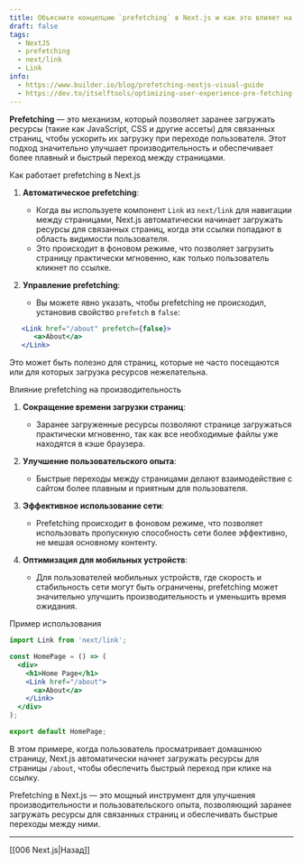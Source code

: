 ```yaml
---
title: Объясните концепцию `prefetching` в Next.js и как это влияет на производительность?
draft: false
tags:
  - NextJS
  - prefetching
  - next/link
  - Link
info:
  - https://www.builder.io/blog/prefetching-nextjs-visual-guide
  - https://dev.to/itselftools/optimizing-user-experience-pre-fetching-pages-in-nextjs-with-the-link-component-4hop
---
```

**Prefetching** — это механизм, который позволяет заранее загружать ресурсы (такие как JavaScript, CSS и другие ассеты) для связанных страниц, чтобы ускорить их загрузку при переходе пользователя. Этот подход значительно улучшает производительность и обеспечивает более плавный и быстрый переход между страницами.

Как работает prefetching в Next.js

1. **Автоматическое prefetching**:
    - Когда вы используете компонент `Link` из `next/link` для навигации между страницами, Next.js автоматически начинает загружать ресурсы для связанных страниц, когда эти ссылки попадают в область видимости пользователя.
    - Это происходит в фоновом режиме, что позволяет загрузить страницу практически мгновенно, как только пользователь кликнет по ссылке.
        
2. **Управление prefetching**:
    - Вы можете явно указать, чтобы prefetching не происходил, установив свойство `prefetch` в `false`:
        
```jsx
   <Link href="/about" prefetch={false}>
      <a>About</a>
   </Link>
```

Это может быть полезно для страниц, которые не часто посещаются или для которых загрузка ресурсов нежелательна.

Влияние prefetching на производительность

1. **Сокращение времени загрузки страниц**:
    - Заранее загруженные ресурсы позволяют странице загружаться практически мгновенно, так как все необходимые файлы уже находятся в кэше браузера.

2. **Улучшение пользовательского опыта**:
    - Быстрые переходы между страницами делают взаимодействие с сайтом более плавным и приятным для пользователя.

3. **Эффективное использование сети**:
    - Prefetching происходит в фоновом режиме, что позволяет использовать пропускную способность сети более эффективно, не мешая основному контенту.

4. **Оптимизация для мобильных устройств**:
    - Для пользователей мобильных устройств, где скорость и стабильность сети могут быть ограничены, prefetching может значительно улучшить производительность и уменьшить время ожидания.

Пример использования

```jsx
import Link from 'next/link';

const HomePage = () => (
  <div>
    <h1>Home Page</h1>
    <Link href="/about">
      <a>About</a>
    </Link>
  </div>
);

export default HomePage;
```

В этом примере, когда пользователь просматривает домашнюю страницу, Next.js автоматически начнет загружать ресурсы для страницы `/about`, чтобы обеспечить быстрый переход при клике на ссылку.

Prefetching в Next.js — это мощный инструмент для улучшения производительности и пользовательского опыта, позволяющий заранее загружать ресурсы для связанных страниц и обеспечивать быстрые переходы между ними.

___

[[006 Next.js|Назад]]